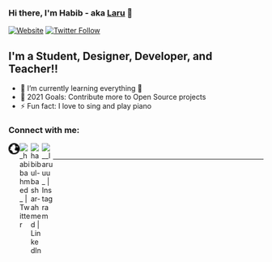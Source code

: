 ### Hi there, I'm Habib - aka [Laru][website] 👋

[![Website](https://img.shields.io/website?label=thecodebox.tech&style=for-the-badge&url=https%3A%2F%2Fcodestackr.com)](https://thecodebox.tech/)
[![Twitter Follow](https://img.shields.io/twitter/follow/_habibahmed_?color=1DA1F2&logo=twitter&style=for-the-badge)](https://twitter.com/_habibahmed_)

## I'm a Student, Designer, Developer, and Teacher!!

- 🌱 I’m currently learning everything 🤣
- 🥅 2021 Goals: Contribute more to Open Source projects
- ⚡ Fun fact: I love to sing and play piano

### Connect with me:

[<img align="left" alt="thecodebox" width="22px" src="https://raw.githubusercontent.com/iconic/open-iconic/master/svg/globe.svg" />][website]
[<img align="left" alt="_habibahmed_ | Twitter" width="22px" src="https://cdn.jsdelivr.net/npm/simple-icons@v3/icons/twitter.svg" />][twitter]
[<img align="left" alt="habibul-bashar-ahmed | LinkedIn" width="22px" src="https://cdn.jsdelivr.net/npm/simple-icons@v3/icons/linkedin.svg" />][linkedin]
[<img align="left" alt="__laruuu_ | Instagram" width="22px" src="https://cdn.jsdelivr.net/npm/simple-icons@v3/icons/instagram.svg" />][instagram]

<br />

---

[website]: https://thecodebox.tech/
[twitter]: https://twitter.com/_habibahmed_
[instagram]: https://instagram.com/__laruuu_
[linkedin]: https://www.linkedin.com/in/habibul-bashar-ahmed-a8700520a/
